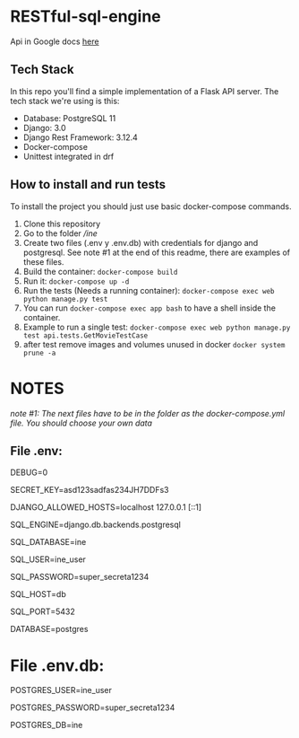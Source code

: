 # RESTful-sql-engine

Api in Google docs [here](https://docs.google.com/document/d/1xWNwTG2UidBcYzd6nQ6HZPGU9G1JBuzk2saYPcDkCUQ/edit?usp=sharing)

## Tech Stack
In this repo you'll find a simple implementation of a Flask API server. The tech stack we're using is this:


* Database: PostgreSQL 11
* Django: 3.0
* Django Rest Framework: 3.12.4
* Docker-compose
* Unittest integrated in drf

## How to install and run tests
To install the project you should just use basic docker-compose commands.

1. Clone this repository
2. Go to the folder _/ine_
3. Create two files (.env y .env.db) with credentials for django and postgresql. See note #1 at the end of this readme, there are examples of these files.
4. Build the container: `docker-compose build`
5. Run it: `docker-compose up -d`
6. Run the tests (Needs a running container): `docker-compose exec web python manage.py test`
7. You can run `docker-compose exec app bash` to have a shell inside the container.
8. Example to run a single test:  `docker-compose exec web python manage.py test api.tests.GetMovieTestCase`
9. after test remove images and volumes unused in docker `docker system prune -a`

# NOTES
_note #1: The next files have to be in the folder as the docker-compose.yml file. You should choose your own data_
## File .env:
DEBUG=0

SECRET_KEY=asd123sadfas234JH7DDFs3

DJANGO_ALLOWED_HOSTS=localhost 127.0.0.1 [::1]

SQL_ENGINE=django.db.backends.postgresql

SQL_DATABASE=ine

SQL_USER=ine_user

SQL_PASSWORD=super_secreta1234

SQL_HOST=db

SQL_PORT=5432

DATABASE=postgres

# File .env.db:
POSTGRES_USER=ine_user

POSTGRES_PASSWORD=super_secreta1234

POSTGRES_DB=ine

